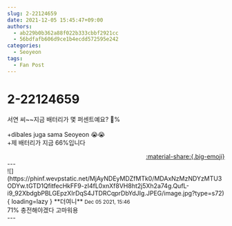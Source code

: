 ```yaml
---
slug: 2-22124659
date: 2021-12-05 15:45:47+09:00
authors:
  - ab229b0b362a88f022b333cbbf2921cc
  - 56bdfafb606d9ce1b4ecdd572595e242
categories:
  - Seoyeon
tags:
  - Fan Post
---
```


# 2-22124659

<div class="post-container" markdown="1">
<div class="content-container md-sidebar__scrollwrap" markdown="1">

서연 씨~~지금 배터리가 몇 퍼센트예요? 🔋%<br><br>+dibales juga sama Seoyeon 😭😭<br>+제 배터리가 지금 66%입니다

</div>
</div>

<div style="text-align: right;" markdown="1">
<a href="https://weverse.io/fromis9/fanpost/2-22124659" style="text-align: right;">:material-share:{.big-emoji}</a>
</div>
---

<div class="comments-container md-sidebar__scrollwrap" markdown="1">
<div class="comment" markdown="1">
<div class='id-container' markdown="1">
![](https://phinf.wevpstatic.net/MjAyNDEyMDZfMTk0/MDAxNzMzNDYzMTU3ODYw.tGTD1QfitfecHkFF9-zI4fL0xnXf8VH8ht2j5Xh2a74g.QufL-i9_92XbdgbPBLGEpzXIrDqS4JTDRCqprDbYdJIg.JPEG/image.jpg?type=s72){ loading=lazy }
**<span class="artist">더여니</span>** <small>Dec 05 2021, 15:46</small><br>
</div>
<div class='comment-body' markdown="1">
71% 충전해야겠다 고마워용
</div>
</div>
</div>
---
